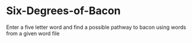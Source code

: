 # Six-Degrees-of-Bacon

Enter a five letter word and find a possible pathway to bacon using words from a given word file
